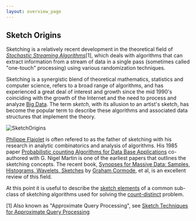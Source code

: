 ```yaml
---
layout: overview_page
---
```


## Sketch Origins

Sketching is a relatively recent development in the theoretical field of 
<a href="https://en.wikipedia.org/wiki/Streaming_algorithm"><i>Stochastic Streaming Algorithms</i></a>[1], 
which deals with algorithms that can extract information from a stream of data in a single pass 
(sometimes called "one-touch" processing) using various randomization techniques. 

Sketching is a synergistic blend of theoretical mathematics, statistics and computer science, 
refers to a broad range of algorithms, and has experienced a great deal of interest and growth 
since the mid 1990's coinciding with the growth of the Internet and the need to process and analyze 
<a href="https://en.wikipedia.org/wiki/Big_data">Big Data</a>. 
The term <i>sketch</i>, with its allusion to an artist's sketch, has become the popular term to 
describe these algorithms and associated data structures that implement the theory. 

<img class="doc-img-full" src="{{site.docs_img_dir}}SketchOrigins.png" alt="SketchOrigins" />

<a href="https://en.wikipedia.org/wiki/Philippe_Flajolet">Philippe Flajolet</a> 
is often refered to as the father of sketching with his research in analytic combinatorics and 
analysis of algorithms. 
His 1985 paper 
<a href="http://db.cs.berkeley.edu/cs286/papers/flajoletmartin-jcss1985.pdf">
Probabilistic counting Algorithms for Data Base Applications</a> 
co-authored with G. Nigel Martin is one of the earliest papers that outlines the sketching concepts. 
The recent book, 
<a href="http://db.cs.berkeley.edu/cs286/papers/synopses-fntdb2012.pdf">
Synopses for Massive Data: Samples, Histograms, Wavelets, Sketches</a> by 
<a href="http://www2.warwick.ac.uk/fac/sci/dcs/people/graham_cormode/">Graham Cormode</a>, et al, 
is an excellent review of this field.

At this point it is useful to describe the 
<a href="/docs/SketchElements.html">sketch elements</a> of a common sub-class of sketching 
algorithms used for solving the 
<a href="https://en.wikipedia.org/wiki/Count-distinct_problem">count-distinct</a> problem.


[1] Also known as "Approximate Query Processing", see 
<a href="http://people.cs.umass.edu/~mcgregor/711S12/sketches1.pdf">Sketch Techniques for Approximate Query Processing</a>

